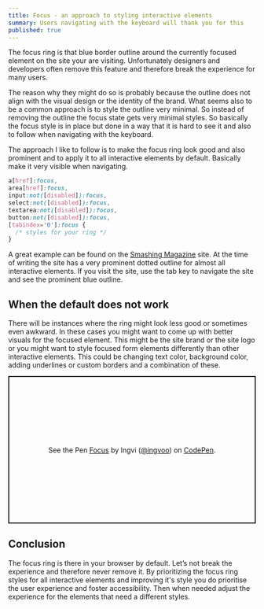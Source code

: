 ```yaml
---
title: Focus - an approach to styling interactive elements
summary: Users navigating with the keyboard will thank you for this
published: true
---
```


The focus ring is that blue border outline around the currently focused element on the site your are visiting. Unfortunately designers and developers often remove this feature and therefore break the experience for many users.

The reason why they might do so is probably because the outline does not align with the visual design or the identity of the brand. What seems also to be a common approach is to style the outline very minimal. So instead of removing the outline the focus state gets very minimal styles. So basically the focus style is in place but done in a way that it is hard to see it and also to follow when navigating with the keyboard.

The approach I like to follow is to make the focus ring look good and also prominent and to apply it to all interactive elements by default. Basically make it very visible when navigating.

```css
a[href]:focus,
area[href]:focus,
input:not([disabled]):focus,
select:not([disabled]):focus,
textarea:not([disabled]):focus,
button:not([disabled]):focus,
[tabindex='0']:focus {
  /* styles for your ring */
}
```

A great example can be found on the [Smashing Magazine](https://www.smashingmagazine.com/) site. At the time of writing the site has a very prominent dotted outline for almost all interactive elements. If you visit the site, use the tab key to navigate the site and see the prominent blue outline.

## When the default does not work

There will be instances where the ring might look less good or sometimes even awkward. In these cases you might want to come up with better visuals for the focused element. This might be the site brand or the site logo or you might want to style focused form elements differently than other interactive elements.
This could be changing text color, background color, adding underlines or custom borders and a combination of these.

<p class="codepen" data-height="300" data-default-tab="css,result" data-slug-hash="abLPdyr" data-preview="true" data-editable="true" data-user="ingvoo" style="height: 300px; box-sizing: border-box; display: flex; align-items: center; justify-content: center; border: 2px solid; margin: 1em 0; padding: 1em;">
  <span>See the Pen <a href="https://codepen.io/ingvoo/pen/abLPdyr">
  Focus</a> by Ingvi (<a href="https://codepen.io/ingvoo">@ingvoo</a>)
  on <a href="https://codepen.io">CodePen</a>.</span>
</p>
<script async src="https://cpwebassets.codepen.io/assets/embed/ei.js"></script>

## Conclusion

The focus ring is there in your browser by default. Let’s not break the experience and therefore never remove it. By prioritizing the focus ring styles for all interactive elements and improving it's style you do prioritise the user experience and foster accessibility. Then when needed adjust the experience for the elements that need a different styles.
